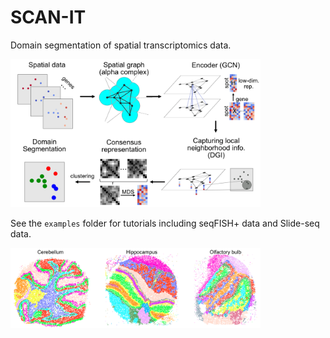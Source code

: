# SCAN-IT
Domain segmentation of spatial transcriptomics data.

<img src="./images/overview.png" width="400">

See the `examples` folder for tutorials including seqFISH+ data and Slide-seq data.

<img src="./images/slideseq_example.png" width="400">
